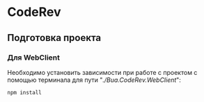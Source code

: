 # CodeRev

## Подготовка проекта

### Для WebClient
Необходимо установить зависимости при работе с проектом с помощью терминала для пути "*./Bua.CodeRev.WebClient*":
```
npm install
```